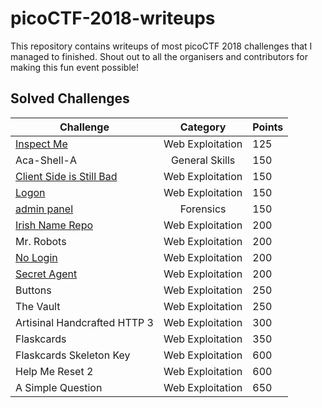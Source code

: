 # picoCTF-2018-writeups

This repository contains writeups of most picoCTF 2018 challenges that I managed to finished. Shout out to all the organisers and contributors for making this fun event possible!


## Solved Challenges

Challenge | Category | Points 
----------|:--------:|:------
[Inspect Me](/web_exploitation/inspect_me.md) | Web Exploitation | 125 | 
Aca-Shell-A | General Skills | 150 |
[Client Side is Still Bad](/web_exploitation/client_side_is_still_bad.md) | Web Exploitation | 150 |
[Logon](/web_exploitation/logon.md) | Web Exploitation | 150 |
[admin panel](/forensics/admin_panel.md) | Forensics | 150 |
[Irish Name Repo](/web_exploitation/irish_name_repo.md) | Web Exploitation | 200 |
Mr. Robots | Web Exploitation | 200 |
[No Login](/web_exploitation/no_login.md) | Web Exploitation | 200 |
[Secret Agent](/web_exploitation/secret_agent.md) | Web Exploitation | 200 |
Buttons | Web Exploitation | 250 |
The Vault | Web Exploitation | 250 |
Artisinal Handcrafted HTTP 3 | Web Exploitation | 300 |
Flaskcards | Web Exploitation | 350 |
Flaskcards Skeleton Key | Web Exploitation | 600 |
Help Me Reset 2 | Web Exploitation | 600 |
A Simple Question | Web Exploitation | 650 |



